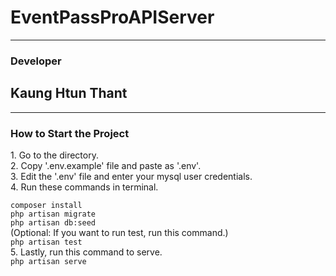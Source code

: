 # EventPassProAPIServer
<hr />
<h3>Developer</h3>
<h2>Kaung Htun Thant</h2>
<hr />
<h3>How to Start the Project</h3>
<p>
	1. Go to the directory.
	<br>
	2. Copy '.env.example' file and paste as '.env'.
	<br>
	3. Edit the '.env' file and enter your mysql user credentials.
	<br>
	4. Run these commands in terminal.
	<div>
		<code>composer install</code>
		<br>
		<code>php artisan migrate</code>
		<br>
		<code>php artisan db:seed</code>
		<br>
		(Optional: If you want to run test, run this command.)
		<br>
		<code>php artisan test</code>
	</div>
	5. Lastly, run this command to serve.
	<div>
		<code>php artisan serve</code>
	</div>
</p>